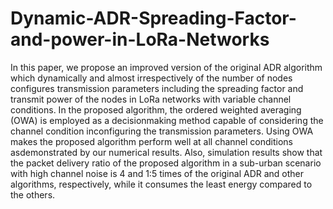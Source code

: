 # Dynamic-ADR-Spreading-Factor-and-power-in-LoRa-Networks
In this paper, we propose an improved version of the original ADR algorithm which dynamically and almost irrespectively of the number of nodes configures transmission parameters including the spreading factor and transmit power of the nodes in LoRa networks with variable channel conditions.
In the proposed algorithm, the ordered weighted averaging (OWA) is employed as a decisionmaking method capable of considering the channel condition inconfiguring the transmission parameters. Using OWA makes the
proposed algorithm perform well at all channel conditions asdemonstrated by our numerical results. Also, simulation results show that the packet delivery ratio of the proposed algorithm in
a sub-urban scenario with high channel noise is 4 and 1:5 times of the original ADR and other algorithms, respectively, while it consumes the least energy compared to the others.
